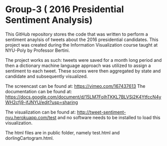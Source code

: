 # Group-3 ( 2016 Presidential Sentiment Analysis)

This GitHub repository stores the code that was written to perform a sentiment anaylsis of tweets about the 2016 presidential candidates. This project was created during the Information Visualization course taught at NYU-Poly by Professor Bertini. 

The project works as such:
tweets were saved for a month long period and then a dictionary machine language approach was utilized to assign a sentiment to each tweet. These scores were then aggregated by state and candidate and subsequently visualized. 

The screencast can be found at: https://vimeo.com/167437613
The documentation can be found at: https://docs.google.com/document/d/15LM7FoIhTKKL7BLVSj2K4YtfccN4yWH2cfj9-jfJNYU/edit?usp=sharing

The visualization can be found at: http://tweet-sentiment-nyu.herokuapp.com/test 
and no software needs to be installed to load this visualization.


The html files are in public folder, namely test.html and dorlingCartogram.html.
